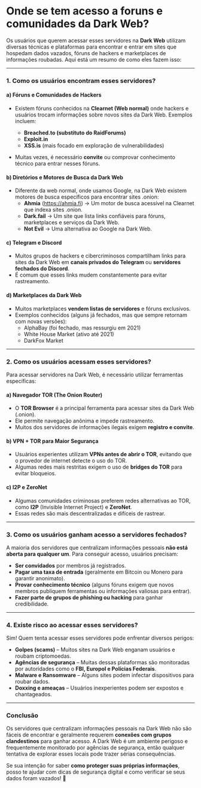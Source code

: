 # Onde se tem acesso a foruns e comunidades da Dark Web?

Os usuários que querem acessar esses servidores na **Dark Web** utilizam diversas técnicas e plataformas para encontrar e entrar em sites que hospedam dados vazados, fóruns de hackers e marketplaces de informações roubadas. Aqui está um resumo de como eles fazem isso:

---

### **1. Como os usuários encontram esses servidores?**
#### **a) Fóruns e Comunidades de Hackers**
- Existem fóruns conhecidos na **Clearnet (Web normal)** onde hackers e usuários trocam informações sobre novos sites da Dark Web. Exemplos incluem:
  - **Breached.to (substituto do RaidForums)**
  - **Exploit.in**
  - **XSS.is** (mais focado em exploração de vulnerabilidades)

- Muitas vezes, é necessário **convite** ou comprovar conhecimento técnico para entrar nesses fóruns.

#### **b) Diretórios e Motores de Busca da Dark Web**
- Diferente da web normal, onde usamos Google, na Dark Web existem motores de busca específicos para encontrar sites .onion:
  - **Ahmia** (https://ahmia.fi) → Um motor de busca acessível na Clearnet que indexa sites .onion.
  - **Dark.fail** → Um site que lista links confiáveis para fóruns, marketplaces e serviços da Dark Web.
  - **Not Evil** → Uma alternativa ao Google na Dark Web.

#### **c) Telegram e Discord**
- Muitos grupos de hackers e cibercriminosos compartilham links para sites da Dark Web em **canais privados do Telegram** ou **servidores fechados do Discord**.
- É comum que esses links mudem constantemente para evitar rastreamento.

#### **d) Marketplaces da Dark Web**
- Muitos marketplaces **vendem listas de servidores** e fóruns exclusivos.
- Exemplos conhecidos (alguns já fechados, mas que sempre retornam com novas versões):
  - AlphaBay (foi fechado, mas ressurgiu em 2021)
  - White House Market (ativo até 2021)
  - DarkFox Market

---

### **2. Como os usuários acessam esses servidores?**
Para acessar servidores na Dark Web, é necessário utilizar ferramentas específicas:

#### **a) Navegador TOR (The Onion Router)**
- O **TOR Browser** é a principal ferramenta para acessar sites da Dark Web (.onion).
- Ele permite navegação anônima e impede rastreamento.
- Muitos dos servidores de informações ilegais exigem **registro e convite**.

#### **b) VPN + TOR para Maior Segurança**
- Usuários experientes utilizam **VPNs antes de abrir o TOR**, evitando que o provedor de internet detecte o uso do TOR.
- Algumas redes mais restritas exigem o uso de **bridges do TOR** para evitar bloqueios.

#### **c) I2P e ZeroNet**
- Algumas comunidades criminosas preferem redes alternativas ao TOR, como **I2P** (Invisible Internet Project) e **ZeroNet**.
- Essas redes são mais descentralizadas e difíceis de rastrear.

---

### **3. Como os usuários ganham acesso a servidores fechados?**
A maioria dos servidores que centralizam informações pessoais **não está aberta para qualquer um**. Para conseguir acesso, usuários precisam:

- **Ser convidados** por membros já registrados.
- **Pagar uma taxa de entrada** (geralmente em Bitcoin ou Monero para garantir anonimato).
- **Provar conhecimento técnico** (alguns fóruns exigem que novos membros publiquem ferramentas ou informações valiosas para entrar).
- **Fazer parte de grupos de phishing ou hacking** para ganhar credibilidade.

---

### **4. Existe risco ao acessar esses servidores?**
Sim! Quem tenta acessar esses servidores pode enfrentar diversos perigos:
- **Golpes (scams)** – Muitos sites na Dark Web enganam usuários e roubam criptomoedas.
- **Agências de segurança** – Muitas dessas plataformas são monitoradas por autoridades como o **FBI, Europol e Polícias Federais**.
- **Malware e Ransomware** – Alguns sites podem infectar dispositivos para roubar dados.
- **Doxxing e ameaças** – Usuários inexperientes podem ser expostos e chantageados.

---

### **Conclusão**
Os servidores que centralizam informações pessoais na Dark Web não são fáceis de encontrar e geralmente requerem **conexões com grupos clandestinos** para ganhar acesso. A Dark Web é um ambiente perigoso e frequentemente monitorado por agências de segurança, então qualquer tentativa de explorar esses locais pode trazer sérias consequências.

Se sua intenção for saber **como proteger suas próprias informações**, posso te ajudar com dicas de segurança digital e como verificar se seus dados foram vazados! 🚨
